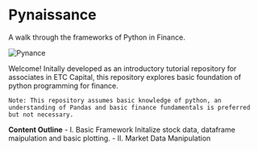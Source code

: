 # Pynaissance
A walk through the frameworks of Python in Finance.

![Pynance](https://udemycoursedownloader.net/wp-content/uploads/wpdm-cache/1212032_b7e8-900x0.jpg)

Welcome! Initally developed as an introductory tutorial repository for associates in ETC Capital, this repository explores basic foundation of python programming for finance. 

    Note: This repository assumes basic knowledge of python, an understanding of Pandas and basic finance fundamentals is preferred but not necessary.
    
**Content Outline**
    - I. Basic Framework
        Initalize stock data, dataframe maipulation and basic plotting. 
    - II. Market Data Manipulation
    
